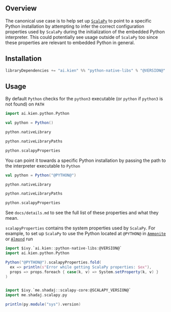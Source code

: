 ## Overview

The canonical use case is to help set up [`ScalaPy`](https://scalapy.dev/) to point to a specific Python installation by attempting to infer the correct configuration properties used by `ScalaPy` during the initialization of the embedded Python interpreter. This could potentially see usage outside of `ScalaPy` too since these properties are relevant to embedded Python in general.

## Installation

```scala
libraryDependencies += "ai.kien" %% "python-native-libs" % "@VERSION@"
```

## Usage

By default `Python` checks for the `python3` executable (or `python` if `python3` is not found) on `PATH`

```scala mdoc
import ai.kien.python.Python

val python = Python()

python.nativeLibrary

python.nativeLibraryPaths

python.scalapyProperties
```

You can point it towards a specific Python installation by passing the path to the interpreter executable to `Python`

```scala mdoc:nest
val python = Python("@PYTHON@")

python.nativeLibrary

python.nativeLibraryPaths

python.scalapyProperties
```

See `docs/details.md` to see the full list of these properties and what they mean.

`scalapyProperties` contains the system properties used by `ScalaPy`. For example, to set up `ScalaPy` to use the Python located at `@PYTHON@` in [`Ammonite`](https://ammonite.io/) or [`Almond`](https://almond.sh/) run

```scala
import $ivy.`ai.kien::python-native-libs:@VERSION@`
import ai.kien.python.Python

Python("@PYTHON@").scalapyProperties.fold(
  ex => println(s"Error while getting ScalaPy properties: $ex"),
  props => props.foreach { case(k, v) => System.setProperty(k, v) }
)


import $ivy.`me.shadaj::scalapy-core:@SCALAPY_VERSION@`
import me.shadaj.scalapy.py

println(py.module("sys").version)
```

